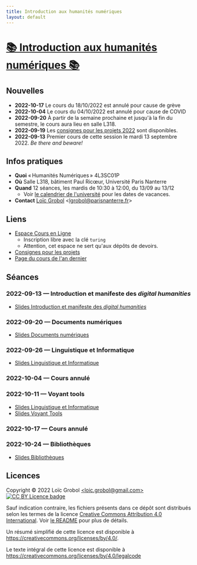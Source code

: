 ```yaml
---
title: Introduction aux humanités numériques
layout: default
---
```


<!-- LTeX: language=fr -->

[📚 Introduction aux humanités numériques 📚][1]
=================================================

[1]: {{site.url}}{{site.baseurl}}/

## Nouvelles

- **2022-10-17** Le cours du 18/10/2022 est annulé pour cause de grève
- **2022-10-04** Le cours du 04/10/2022 est annulé pour cause de COVID
- **2022-09-20** À partir de la semaine prochaine et jusqu'à la fin du semestre, le cours aura lieu
  en salle L318.
- **2022-09-19** Les [consignes pour les projets 2022]({{site.url}}{{site.baseurl}}/projets) sont
  disponibles.
- **2022-09-13** Premier cours de cette session le mardi 13 septembre 2022. *Be there and beware!*

## Infos pratiques

- **Quoi** « Humanités Numériques » 4L3SC01P
- **Où** Salle L318, bâtiment Paul Ricœur, Université Paris Nanterre
- **Quand** 12 séances, les mardis de 10:30 à 12:00, du 13/09 au 13/12
  - Voir [le calendrier de
    l'université](https://etudiants.parisnanterre.fr/calendrier-universitaire/calendrier-universitaire-2022-2023)
    pour les dates de vacances.
- **Contact** [Loïc Grobol](https://lgrobol.eu)
  \<[lgrobol@parisnanterre.fr](mailto:loic.grobol@parisnanterre.fr)\>

## Liens

- [Espace Cours en Ligne](https://coursenligne.parisnanterre.fr/course/view.php?id=4735)
  - Inscription libre avec la clé `turing`
  - Attention, cet espace ne sert qu'aux dépôts de devoirs.
- [Consignes pour les projets]({{site.url}}{{site.baseurl}}/projets)
- [Page du cours de l'an dernier]({{site.url}}{{site.baseurl}}/2021)

## Séances

### 2022-09-13 — Introduction et manifeste des *digital humanities*

- [Slides Introduction et manifeste des *digital
  humanities*]({{site.url}}{{site.baseurl}}/html_slides/01-intro_manifeste.html)

### 2022-09-20 — Documents numériques

- [Slides Documents
  numériques]({{site.url}}{{site.baseurl}}/html_slides/02-documents_numeriques.html)

### 2022-09-26 — Linguistique et Informatique

- [Slides Linguistique et Informatique]({{site.url}}{{site.baseurl}}/html_slides/03-linguistique_informatique.html)

### 2022-10-04 — Cours annulé

### 2022-10-11 — Voyant tools

- [Slides Linguistique et Informatique]({{site.url}}{{site.baseurl}}/html_slides/03-linguistique_informatique.html)
- [Slides Voyant Tools]({{site.url}}{{site.baseurl}}/html_slides/voyant-tools.html)

### 2022-10-17 — Cours annulé

### 2022-10-24 — Bibliothèques

- [Slides Bibliothèques]({{site.url}}{{site.baseurl}}html_slides/bibliotheques.html)

## Licences

Copyright © 2022 Loïc Grobol [\<loic.grobol@gmail.com\>](mailto:loic.grobol@gmail.com) [![CC BY
Licence
badge](https://i.creativecommons.org/l/by/4.0/88x31.png)](http://creativecommons.org/licenses/by/4.0/)

Sauf indication contraire, les fichiers présents dans ce dépôt sont distribués selon les termes de
la licence [Creative Commons Attribution 4.0
International](https://creativecommons.org/licenses/by/4.0/). Voir [le README](README.md#Licences)
pour plus de détails.

 Un résumé simplifié de cette licence est disponible à
 <https://creativecommons.org/licenses/by/4.0/>.

 Le texte intégral de cette licence est disponible à
 <https://creativecommons.org/licenses/by/4.0/legalcode>
